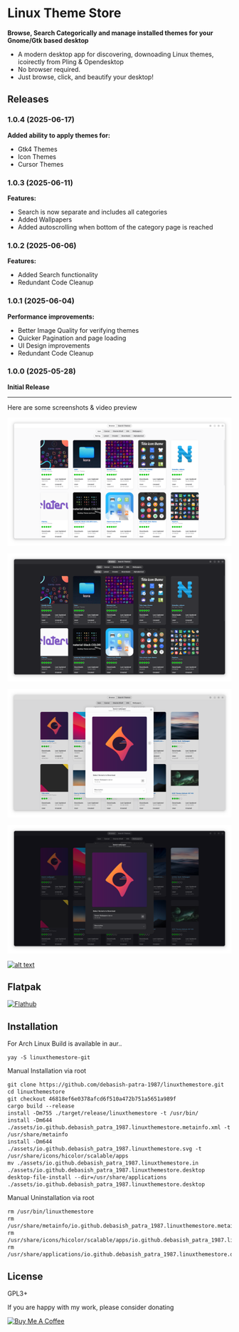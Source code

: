 # Linux Theme Store
**Browse, Search Categorically and manage installed themes for your Gnome/Gtk based desktop**
-  A modern desktop app for discovering, downoading Linux themes, icoirectly from Pling & Opendesktop  
- No browser required.
- Just browse, click, and beautify your desktop!

## Releases

### 1.0.4 (2025-06-17)
**Added ability to apply themes for:**
- Gtk4 Themes
- Icon Themes
- Cursor Themes

### 1.0.3 (2025-06-11)
**Features:**
- Search is now separate and includes all categories
- Added Wallpapers
- Added autoscrolling when bottom of the category page is reached

### 1.0.2 (2025-06-06)
**Features:**
- Added Search functionality
- Redundant Code Cleanup


### 1.0.1 (2025-06-04)
**Performance improvements:**
- Better Image Quality for verifying themes
- Quicker Pagination and page loading
- UI Design improvements
- Redundant Code Cleanup


### 1.0.0 (2025-05-28)
**Initial Release**

---
Here are some screenshots & video preview

[![Thumbnail](https://raw.githubusercontent.com/debasish-patra-1987/linuxthemestore/091a55bcc31eb254b90114c6719c200fe5f86b47/screenshots/1.png)](https://raw.githubusercontent.com/debasish-patra-1987/linuxthemestore/091a55bcc31eb254b90114c6719c200fe5f86b47/screenshots/1.png)

[![Thumbnail](https://raw.githubusercontent.com/debasish-patra-1987/linuxthemestore/091a55bcc31eb254b90114c6719c200fe5f86b47/screenshots/2.png)](https://raw.githubusercontent.com/debasish-patra-1987/linuxthemestore/091a55bcc31eb254b90114c6719c200fe5f86b47/screenshots/1.png)

[![Thumbnail](https://raw.githubusercontent.com/debasish-patra-1987/linuxthemestore/091a55bcc31eb254b90114c6719c200fe5f86b47/screenshots/3.png)](https://raw.githubusercontent.com/debasish-patra-1987/linuxthemestore/091a55bcc31eb254b90114c6719c200fe5f86b47/screenshots/3.png)

[![Thumbnail](https://raw.githubusercontent.com/debasish-patra-1987/linuxthemestore/091a55bcc31eb254b90114c6719c200fe5f86b47/screenshots/4.png)](https://raw.githubusercontent.com/debasish-patra-1987/linuxthemestore/091a55bcc31eb254b90114c6719c200fe5f86b47/screenshots/4.png)


[![alt text](https://i.ibb.co/V0TK6Sgg/5.png)](https://github.com/debasish-patra-1987/linuxthemestore/raw/refs/heads/main/screenshots/screencastsample.mp4)


## Flatpak

[![Flathub](https://flathub.org/assets/badges/flathub-badge-en.svg)](https://flathub.org/apps/io.github.debasish_patra_1987.linuxthemestore)

## Installation

For Arch Linux Build is available in aur..
```
yay -S linuxthemestore-git
```

Manual Installation via root
```
git clone https://github.com/debasish-patra-1987/linuxthemestore.git
cd linuxthemestore
git checkout 46818ef6e0378afcd6f510a472b751a5651a989f
cargo build --release
install -Dm755 ./target/release/linuxthemestore -t /usr/bin/
install -Dm644 ./assets/io.github.debasish_patra_1987.linuxthemestore.metainfo.xml -t /usr/share/metainfo
install -Dm644 ./assets/io.github.debasish_patra_1987.linuxthemestore.svg -t /usr/share/icons/hicolor/scalable/apps
mv ./assets/io.github.debasish_patra_1987.linuxthemestore.in ./assets/io.github.debasish_patra_1987.linuxthemestore.desktop
desktop-file-install --dir=/usr/share/applications ./assets/io.github.debasish_patra_1987.linuxthemestore.desktop

```

Manual Uninstallation via root
```
rm /usr/bin/linuxthemestore
rm /usr/share/metainfo/io.github.debasish_patra_1987.linuxthemestore.metainfo.xml
rm /usr/share/icons/hicolor/scalable/apps/io.github.debasish_patra_1987.linuxthemestore.svg
rm /usr/share/applications/io.github.debasish_patra_1987.linuxthemestore.desktop
```
## License
GPL3+

If you are happy with my work, please consider donating 

[![Buy Me A Coffee](https://img.shields.io/badge/Buy%20Me%20A%20Coffee-yellow?logo=buy-me-a-coffee&logoColor=white&style=for-the-badge)](coff.ee/patradebasish1987)
